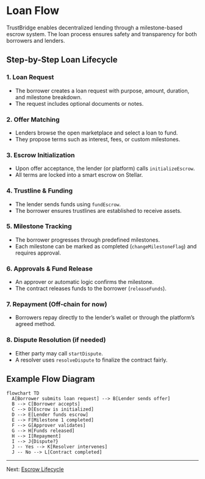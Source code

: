 # Loan Flow

TrustBridge enables decentralized lending through a milestone-based escrow system. The loan process ensures safety and transparency for both borrowers and lenders.

## Step-by-Step Loan Lifecycle

### 1. Loan Request

- The borrower creates a loan request with purpose, amount, duration, and milestone breakdown.
- The request includes optional documents or notes.

### 2. Offer Matching

- Lenders browse the open marketplace and select a loan to fund.
- They propose terms such as interest, fees, or custom milestones.

### 3. Escrow Initialization

- Upon offer acceptance, the lender (or platform) calls `initializeEscrow`.
- All terms are locked into a smart escrow on Stellar.

### 4. Trustline & Funding

- The lender sends funds using `fundEscrow`.
- The borrower ensures trustlines are established to receive assets.

### 5. Milestone Tracking

- The borrower progresses through predefined milestones.
- Each milestone can be marked as completed (`changeMilestoneFlag`) and requires approval.

### 6. Approvals & Fund Release

- An approver or automatic logic confirms the milestone.
- The contract releases funds to the borrower (`releaseFunds`).

### 7. Repayment (Off-chain for now)

- Borrowers repay directly to the lender’s wallet or through the platform’s agreed method.

### 8. Dispute Resolution (if needed)

- Either party may call `startDispute`.
- A resolver uses `resolveDispute` to finalize the contract fairly.

## Example Flow Diagram

```mermaid
flowchart TD
  A[Borrower submits loan request] --> B[Lender sends offer]
  B --> C[Borrower accepts]
  C --> D[Escrow is initialized]
  D --> E[Lender funds escrow]
  E --> F[Milestone 1 completed]
  F --> G[Approver validates]
  G --> H[Funds released]
  H --> I[Repayment]
  I --> J{Dispute?}
  J -- Yes --> K[Resolver intervenes]
  J -- No --> L[Contract completed]
```

---

Next: [Escrow Lifecycle](escrow-lifecycle.md)
